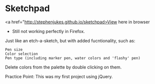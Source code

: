 # Sketchpad

<a href="http://stephenjukes.github.io/sketchpad>View here in browser</a>
+ Still not working perfectly in Firefox.

Just like an etch-a-sketch, but with added fucntionality, such as:

    Pen size
    Color selection
    Pen type (including marker pen, water colors and 'flashy' pen)

Delete colors from the palette by double clicking on them.

Practice Point: This was my first project using jQuery.



